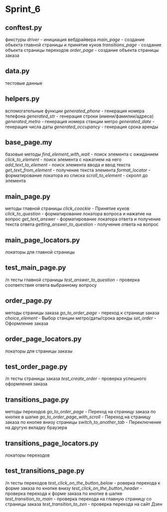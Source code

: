 # Sprint_6

## conftest.py 
фикстуры
_driver_ - инициация вебдрайвера
_main_page_ - создание объекта главной страницы и принятие куков
_transitions_page_ - создание объекта страницы переходов
_order_page_ - создание объекта страницы заказа

## data.py
тестовые данные

## helpers.py
вспомогательные функции
_generated_phone_ - генерация номера телефона
_generated_str_ - генерация строки (имени/фамилии/адреса)
_generated_metro_ - генерация номера станции метро
_generated_date_ - генерация числа даты
_generated_occupancy_ - генерация срока аренды

## base_page.my
базовые методы
_find_element_with_wait_ - поиск элемента с ожиданием
_click_to_element_ - поиск элемента с нажатием на него
_add_text_to_element_ - поиск элемента ввода и ввод текста
_get_text_from_element_ - получение текста элемента
_format_locator_ - форматирование локатора из списка
_scroll_to_element_ - скролл до элемента

## main_page.py
методы главной страницы
_click_coockie_ - Принятие куков
_click_to_question_ - форматирование локатора вопроса и нажатие на вопрос
_get_text_answer_ - форматирование локатора ответа и получение текста ответа
_getting_answer_to_question_ - получение ответа на вопрос


## main_page_locators.py
локаторы для главной страницы

## test_main_page.py
/n тесты главной страницы
_test_answer_to_question_ - проверка соответствия ответа выбранному вопросу


## order_page.py
методы страницы заказа
_go_to_order_page_ - переход к странице заказа
_choice_element_ - Выбор станции метро/даты/срока аренды
_set_order_ - Оформление заказа

## order_page_locators.py
локаторы для страницы заказы

## test_order_page.py
/n тесты страницы заказа
_test_create_order_ - проверка успешного оформления заказа

## transitions_page.py
методы переходов
_go_to_order_page_ - Переход на страницу заказа по кнопке в шапке
_go_to_order_page_with_scroll_ - Переход на страницу заказа по кнопке внизу страницы
_switch_to_another_tab_ - Переключение на другую вкладку браузера

## transitions_page_locators.py
локаторы переходов

## test_transitions_page.py
/n тесты переходов
_test_click_on_the_button_below_ - роверка перехода к форме заказа по кнопке внизу
_test_click_on_the_button_header_ - проверка перехода к форме заказа по кнопке в шапке
_test_transition_to_main_ - проверка перехода на главную страницу со страницы заказа
_test_transition_to_zen_ - проверка перехода на сайт Дзен
